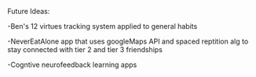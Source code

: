 Future Ideas:

-Ben's 12 virtues tracking system applied to general habits

-NeverEatAlone app that uses googleMaps API and spaced reptition alg to stay connected with tier 2 and tier 3 friendships

-Cogntive neurofeedback learning apps

